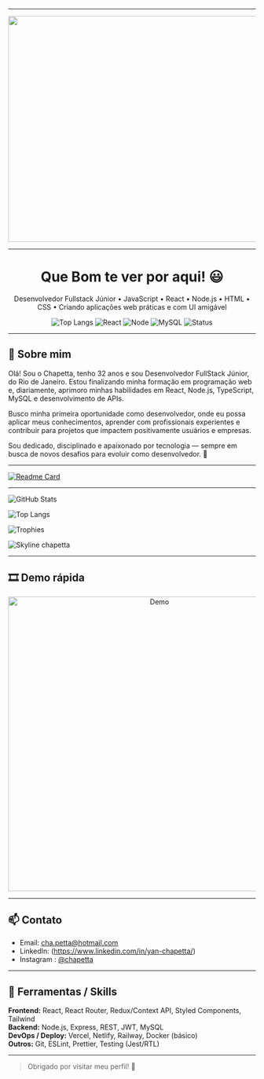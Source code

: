 <!-- Banner (guarde banner.png em ./assets/) -->

-----
<p align="center">

  <img width="1700" height="460" alt="github-header-banner" src="https://github.com/user-attachments/assets/5111746b-ca5d-4cb1-885e-138c1980d0ef" />
</p>

-----

<h1 align="center">Que Bom te ver por aqui! 😃 </h1>
<p align="center">
  Desenvolvedor Fullstack Júnior • JavaScript • React • Node.js • HTML • CSS • Criando aplicações web práticas e com UI amigável
</p>

<p align="center">
  <!-- Badges -->
  <img alt="Top Langs" src="https://img.shields.io/badge/Top%20Langs-JavaScript-informational?style=flat&logo=javascript&logoColor=fff">
  <img alt="React" src="https://img.shields.io/badge/React-17.0-blue?style=flat&logo=react&logoColor=fff">
  <img alt="Node" src="https://img.shields.io/badge/Node.js-16-green?style=flat&logo=node.js&logoColor=fff">
  <img alt="MySQL" src="https://img.shields.io/badge/MySQL-8.0-4479A1?style=flat&logo=mysql&logoColor=fff">
  <img alt="Status" src="https://img.shields.io/badge/Status-Open%20to%20Work-success?style=flat">
</p>

---

## 🔭 Sobre mim
Olá! Sou o Chapetta, tenho 32 anos e sou Desenvolvedor FullStack Júnior, do Rio de Janeiro.
Estou finalizando minha formação em programação web e, diariamente, aprimoro minhas habilidades em React, Node.js, TypeScript, MySQL e desenvolvimento de APIs.

Busco minha primeira oportunidade como desenvolvedor, onde eu possa aplicar meus conhecimentos, aprender com profissionais experientes e contribuir para projetos que impactem positivamente usuários e empresas.

Sou dedicado, disciplinado e apaixonado por tecnologia — sempre em busca de novos desafios para evoluir como desenvolvedor. 🚀

---
[![Readme Card](https://github-readme-stats.vercel.app/api/pin/?username=chapetta&repo=projeto-shopping-cart&theme=bear)](https://github.com/chapetta/projeto-shopping-cart)

---
<!-- Skyline -->

<!-- GitHub Stats -->
![GitHub Stats](https://github-readme-stats.vercel.app/api?username=chapetta&show_icons=true&theme=bear)

<!-- Top languages -->
![Top Langs](https://github-readme-stats.vercel.app/api/top-langs/?username=chapetta&layout=compact&theme=dark)

<!-- Trophies -->
![Trophies](https://github-profile-trophy.vercel.app/?username=chapetta&theme=radical)

<!-- === Large 3D skyline / contribution blocks (estilo sua imagem) === -->
<p>
  <img src="https://skyline.github.com/chapetta.png" alt="Skyline chapetta" style="max-width:100%;" />
</p>

<!-- Você pode acrescentar uma seção com demo / GIF / links de projetos abaixo -->

---

## 🎞️ Demo rápida
<p align="center">
  <!-- Coloca demo.gif em ./assets/ -->
  <img src="./assets/demo.gif" alt="Demo" width="600" />
</p>

---

## 📫 Contato
- Email: cha.petta@hotmail.com 
- LinkedIn: (https://www.linkedin.com/in/yan-chapetta/)  
- Instagram : [@chapetta](https://www.instagram.com/chapetta/)

---

## 🧰 Ferramentas / Skills
**Frontend:** React, React Router, Redux/Context API, Styled Components, Tailwind  
**Backend:** Node.js, Express, REST, JWT, MySQL  
**DevOps / Deploy:** Vercel, Netlify, Railway, Docker (básico)  
**Outros:** Git, ESLint, Prettier, Testing (Jest/RTL)

---

> Obrigado por visitar meu perfil! 🚀  
